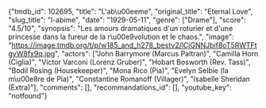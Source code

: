 {"tmdb_id": 102695, "title": "L'ab\u00eeme", "original_title": "Eternal Love", "slug_title": "l-abime", "date": "1929-05-11", "genre": ["Drame"], "score": "4.5/10", "synopsis": "Les amours dramatiques d'un roturier et d'une princesse dans la fureur de la r\u00e9volution et le chaos.", "image": "https://image.tmdb.org/t/p/w185_and_h278_bestv2/lCjGNNJbif8oT5RWTFtgyW8fx9q.jpg", "actors": ["John Barrymore (Marcus Paltran)", "Camilla Horn (Ciglia)", "Victor Varconi (Lorenz Gruber)", "Hobart Bosworth (Rev. Tass)", "Bodil Rosing (Housekeeper)", "Mona Rico (Pia)", "Evelyn Selbie (la m\u00e8re de Pia)", "Constantine Romanoff (Villager)", "Isabelle Sheridan (Extra)"], "comments": [], "recommandations_id": [], "youtube_key": "notfound"}